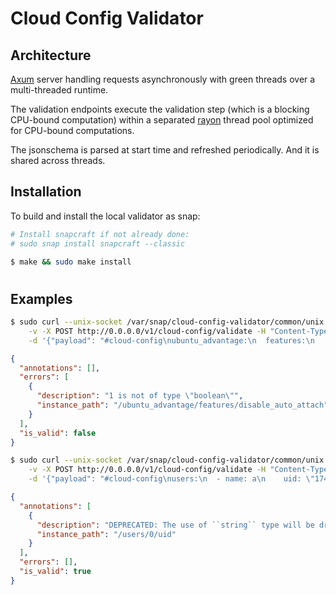 # Cloud Config Validator

## Architecture

[Axum](https://github.com/tokio-rs/axum) server handling requests asynchronously with green threads over a multi-threaded runtime.

The validation endpoints execute the validation step (which is a blocking CPU-bound computation) within a separated [rayon](https://docs.rs/rayon/latest/rayon/) thread pool optimized for CPU-bound computations.

The jsonschema is parsed at start time and refreshed periodically. And it is shared across threads.

## Installation

To build and install the local validator as snap:

```sh
# Install snapcraft if not already done:
# sudo snap install snapcraft --classic

$ make && sudo make install
```
#
## Examples

```sh
$ sudo curl --unix-socket /var/snap/cloud-config-validator/common/unix.socket \
	-v -X POST http://0.0.0.0/v1/cloud-config/validate -H "Content-Type: application/json" \
	-d '{"payload": "#cloud-config\nubuntu_advantage:\n  features:\n    disable_auto_attach: 1"}' | jq
```

```json
{
  "annotations": [],
  "errors": [
    {
      "description": "1 is not of type \"boolean\"",
      "instance_path": "/ubuntu_advantage/features/disable_auto_attach"
    }
  ],
  "is_valid": false
}
```

```sh
$ sudo curl --unix-socket /var/snap/cloud-config-validator/common/unix.socket \
	-v -X POST http://0.0.0.0/v1/cloud-config/validate -H "Content-Type: application/json" \
	-d '{"payload": "#cloud-config\nusers:\n  - name: a\n    uid: \"1743\"" }' | jq
```

```json
{
  "annotations": [
    {
      "description": "DEPRECATED: The use of ``string`` type will be dropped after April 2027. Use an ``integer`` instead.",
      "instance_path": "/users/0/uid"
    }
  ],
  "errors": [],
  "is_valid": true
}
```
